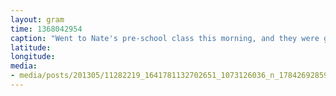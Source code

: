 ```yaml
---
layout: gram
time: 1368042954
caption: "Went to Nate's pre-school class this morning, and they were growing N8 CARROTS!"
latitude: 
longitude: 
media:
- media/posts/201305/11282219_1641781132702651_1073126036_n_17842692859000351.jpg
---
```

